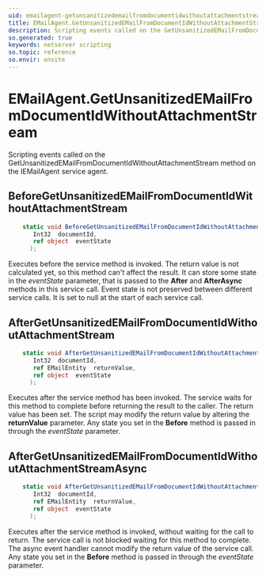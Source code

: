 ```yaml
---
uid: emailagent-getunsanitizedemailfromdocumentidwithoutattachmentstream
title: EMailAgent.GetUnsanitizedEMailFromDocumentIdWithoutAttachmentStream event method
description: Scripting events called on the GetUnsanitizedEMailFromDocumentIdWithoutAttachmentStream method on the EMailAgent service agent.
so.generated: true
keywords: netserver scripting
so.topic: reference
so.envir: onsite
---
```

# EMailAgent.GetUnsanitizedEMailFromDocumentIdWithoutAttachmentStream

Scripting events called on the <see cref='M:IEMailAgent.GetUnsanitizedEMailFromDocumentIdWithoutAttachmentStream'>GetUnsanitizedEMailFromDocumentIdWithoutAttachmentStream</see> method on the <see cref='IEMailAgent'>IEMailAgent</see>  service agent.

## BeforeGetUnsanitizedEMailFromDocumentIdWithoutAttachmentStream
```cs
    static void BeforeGetUnsanitizedEMailFromDocumentIdWithoutAttachmentStream(
       Int32  documentId,
       ref object  eventState
      );
```
Executes before the service method is invoked.
The return value is not calculated yet, so this method can't affect the result.
It can store some state in the *eventState* parameter, that is passed to the **After** and **AfterAsync** methods in this service call.
Event state is not preserved between different service calls. It is set to null at the start of each service call.
## AfterGetUnsanitizedEMailFromDocumentIdWithoutAttachmentStream
```cs
    static void AfterGetUnsanitizedEMailFromDocumentIdWithoutAttachmentStream(
       Int32  documentId,
       ref EMailEntity  returnValue,
       ref object  eventState
      );
```
Executes after the service method has been invoked. The service waits for this method to complete before returning the result to the caller.
The return value has been set. The script may modify the return value by altering the **returnValue** parameter.
Any state you set in the **Before** method is passed in through the *eventState* parameter.
## AfterGetUnsanitizedEMailFromDocumentIdWithoutAttachmentStreamAsync
```cs
    static void AfterGetUnsanitizedEMailFromDocumentIdWithoutAttachmentStreamAsync(
       Int32  documentId,
       ref EMailEntity  returnValue,
       ref object  eventState
      );
```
Executes after the service method is invoked, without waiting for the call to return.
The service call is not blocked waiting for this method to complete.
The async event handler cannot modify the return value of the service call.
Any state you set in the **Before** method is passed in through the *eventState* parameter.

